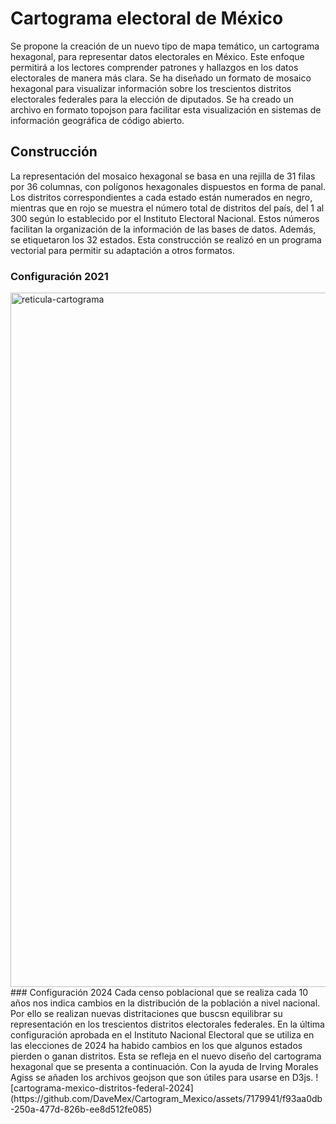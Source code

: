 # Cartograma electoral de México
Se propone la creación de un nuevo tipo de mapa temático, un cartograma hexagonal, para representar datos electorales en México. Este enfoque permitirá a los lectores comprender patrones y hallazgos en los datos electorales de manera más clara. Se ha diseñado un formato de mosaico hexagonal para visualizar información sobre los trescientos distritos electorales federales para la elección de diputados. Se ha creado un archivo en formato topojson para facilitar esta visualización en sistemas de información geográfica de código abierto.
## Construcción
La representación del mosaico hexagonal se basa en una rejilla de 31 filas por 36 columnas, con polígonos hexagonales dispuestos en forma de panal. Los distritos correspondientes a cada estado están numerados en negro, mientras que en rojo se muestra el número total de distritos del país, del 1 al 300 según lo establecido por el Instituto Electoral Nacional. Estos números facilitan la organización de la información de las bases de datos. Además, se etiquetaron los 32 estados. Esta construcción se realizó en un programa vectorial para permitir su adaptación a otros formatos.
### Configuración 2021
<img width="1111" alt="reticula-cartograma" src="https://github.com/DaveMex/Cartogram_Mexico/assets/7179941/e28064e7-f145-41a7-ab00-5c3af3ccfc63">
### Configuración 2024
Cada censo poblacional que se realiza cada 10 años nos indica cambios en la distribución de la población a nivel nacional. Por ello se realizan nuevas distritaciones que buscsn equilibrar su representación en los trescientos distritos electorales federales. En la última configuración aprobada en el Instituto Nacional Electoral que se utiliza en las elecciones de 2024 ha habido cambios en los que algunos estados pierden o ganan distritos. Esta se refleja en el nuevo diseño del cartograma hexagonal que se presenta a continuación. Con la ayuda de Irving Morales Agiss se añaden los archivos geojson que son útiles para usarse en D3js.
![cartograma-mexico-distritos-federal-2024](https://github.com/DaveMex/Cartogram_Mexico/assets/7179941/f93aa0db-250a-477d-826b-ee8d512fe085)
